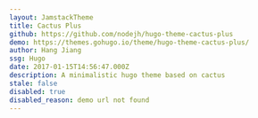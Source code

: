 ```yaml
---
layout: JamstackTheme
title: Cactus Plus
github: https://github.com/nodejh/hugo-theme-cactus-plus
demo: https://themes.gohugo.io/theme/hugo-theme-cactus-plus/
author: Hang Jiang
ssg: Hugo
date: 2017-01-15T14:56:47.000Z
description: A minimalistic hugo theme based on cactus
stale: false
disabled: true
disabled_reason: demo url not found
---
```

